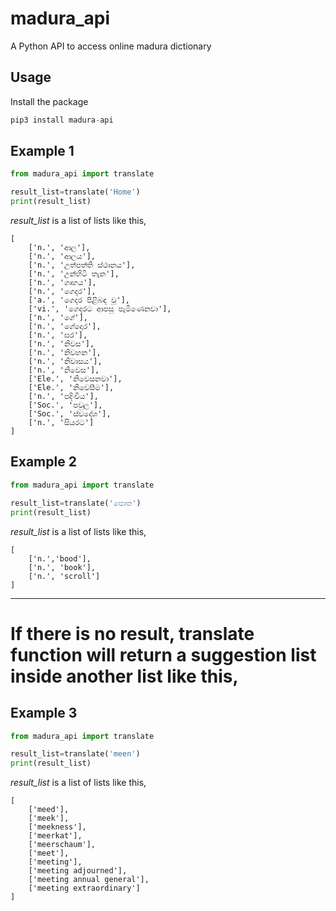 # madura_api
A Python API to access online madura dictionary

## Usage
Install the package

```python
pip3 install madura-api
```

## Example 1

```python
from madura_api import translate

result_list=translate('Home')
print(result_list)
```

*result_list* is a list of lists like this,

```
[
    ['n.', 'ආල'],
    ['n.', 'ආලය'],
    ['n.', 'උත්පත්ති ස්ථානය'],
    ['n.', 'උන්හිටි තැන'],
    ['n.', 'ගෘහය'],
    ['n.', 'ගෙදර'],
    ['a.', 'ගෙදර පිළිබඳ වූ'],
    ['vi.', 'ගෙදරට ආපසු පැමිණෙනවා'],
    ['n.', 'ගේ'],
    ['n.', 'ගේදොර'],
    ['n.', 'ඝර'],
    ['n.', 'නිවස'],
    ['n.', 'නිවහන'],
    ['n.', 'නිවාසය'],
    ['n.', 'නිවෙස'],
    ['Ele.', 'නිවෙසනවා'],
    ['Ele.', 'නිවෙසීම'],
    ['n.', 'පදිංචිය'],
    ['Soc.', 'පවුල'],
    ['Soc.', 'ස්වදේශ'],
    ['n.', 'සියරට']
]
```

## Example 2

```python
from madura_api import translate

result_list=translate('පොත')
print(result_list)
```

*result_list* is a list of lists like this,

```
[
    ['n.','bood'],
    ['n.', 'book'],
    ['n.', 'scroll']
]
```
---
# If there is no result, translate function will return a suggestion list inside another list like this,

## Example 3

```python
from madura_api import translate

result_list=translate('meen')
print(result_list)
```

*result_list* is a list of lists like this,

```
[
    ['meed'],
    ['meek'],
    ['meekness'],
    ['meerkat'],
    ['meerschaum'],
    ['meet'],
    ['meeting'],
    ['meeting adjourned'],
    ['meeting annual general'],
    ['meeting extraordinary']
]
```